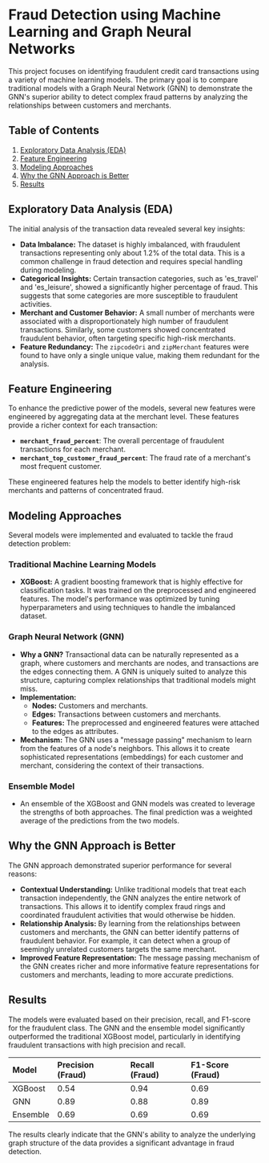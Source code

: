 # Fraud Detection using Machine Learning and Graph Neural Networks

This project focuses on identifying fraudulent credit card transactions using a variety of machine learning models. The primary goal is to compare traditional models with a Graph Neural Network (GNN) to demonstrate the GNN's superior ability to detect complex fraud patterns by analyzing the relationships between customers and merchants.

## Table of Contents
1.  [Exploratory Data Analysis (EDA)](#exploratory-data-analysis-eda)
2.  [Feature Engineering](#feature-engineering)
3.  [Modeling Approaches](#modeling-approaches)
4.  [Why the GNN Approach is Better](#why-the-gnn-approach-is-better)
5.  [Results](#results)

## Exploratory Data Analysis (EDA)

The initial analysis of the transaction data revealed several key insights:

* **Data Imbalance:** The dataset is highly imbalanced, with fraudulent transactions representing only about 1.2% of the total data. This is a common challenge in fraud detection and requires special handling during modeling.
* **Categorical Insights:** Certain transaction categories, such as 'es_travel' and 'es_leisure', showed a significantly higher percentage of fraud. This suggests that some categories are more susceptible to fraudulent activities.
* **Merchant and Customer Behavior:** A small number of merchants were associated with a disproportionately high number of fraudulent transactions. Similarly, some customers showed concentrated fraudulent behavior, often targeting specific high-risk merchants.
* **Feature Redundancy:** The `zipcodeOri` and `zipMerchant` features were found to have only a single unique value, making them redundant for the analysis.

## Feature Engineering

To enhance the predictive power of the models, several new features were engineered by aggregating data at the merchant level. These features provide a richer context for each transaction:

* **`merchant_fraud_percent`**: The overall percentage of fraudulent transactions for each merchant.
* **`merchant_top_customer_fraud_percent`**: The fraud rate of a merchant's most frequent customer.

These engineered features help the models to better identify high-risk merchants and patterns of concentrated fraud.

## Modeling Approaches

Several models were implemented and evaluated to tackle the fraud detection problem:

### Traditional Machine Learning Models

* **XGBoost:** A gradient boosting framework that is highly effective for classification tasks. It was trained on the preprocessed and engineered features. The model's performance was optimized by tuning hyperparameters and using techniques to handle the imbalanced dataset.

### Graph Neural Network (GNN)

* **Why a GNN?** Transactional data can be naturally represented as a graph, where customers and merchants are nodes, and transactions are the edges connecting them. A GNN is uniquely suited to analyze this structure, capturing complex relationships that traditional models might miss.
* **Implementation:**
    * **Nodes:** Customers and merchants.
    * **Edges:** Transactions between customers and merchants.
    * **Features:** The preprocessed and engineered features were attached to the edges as attributes.
* **Mechanism:** The GNN uses a "message passing" mechanism to learn from the features of a node's neighbors. This allows it to create sophisticated representations (embeddings) for each customer and merchant, considering the context of their transactions.

### Ensemble Model

* An ensemble of the XGBoost and GNN models was created to leverage the strengths of both approaches. The final prediction was a weighted average of the predictions from the two models.

## Why the GNN Approach is Better

The GNN approach demonstrated superior performance for several reasons:

* **Contextual Understanding:** Unlike traditional models that treat each transaction independently, the GNN analyzes the entire network of transactions. This allows it to identify complex fraud rings and coordinated fraudulent activities that would otherwise be hidden.
* **Relationship Analysis:** By learning from the relationships between customers and merchants, the GNN can better identify patterns of fraudulent behavior. For example, it can detect when a group of seemingly unrelated customers targets the same merchant.
* **Improved Feature Representation:** The message passing mechanism of the GNN creates richer and more informative feature representations for customers and merchants, leading to more accurate predictions.

## Results

The models were evaluated based on their precision, recall, and F1-score for the fraudulent class. The GNN and the ensemble model significantly outperformed the traditional XGBoost model, particularly in identifying fraudulent transactions with high precision and recall.

| Model | Precision (Fraud) | Recall (Fraud) | F1-Score (Fraud) |
| :--- | :--- | :--- | :--- |
| XGBoost | 0.54 | 0.94 | 0.69 |
| GNN | 0.89 | 0.88 | 0.89 |
| Ensemble | 0.69 | 0.69 | 0.69 |

The results clearly indicate that the GNN's ability to analyze the underlying graph structure of the data provides a significant advantage in fraud detection.
